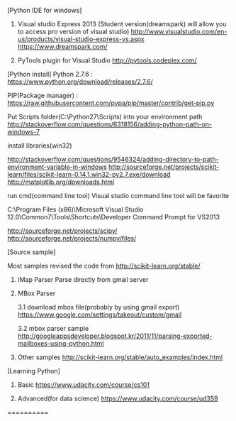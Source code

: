 [Python IDE for windows]
1. Visual studio Express 2013 (Student version(dreamspark) will allow you to access pro version of visual studio)
http://www.visualstudio.com/en-us/products/visual-studio-express-vs.aspx
https://www.dreamspark.com/

2. PyTools plugin for Visual Studio
http://pytools.codeplex.com/ 

[Python install]
Python 2.7.6 : https://www.python.org/download/releases/2.7.6/

PIP(Package manager) : https://raw.githubusercontent.com/pypa/pip/master/contrib/get-pip.py

Put Scripts folder(C:\Python27\Scripts) into your environment path
http://stackoverflow.com/questions/6318156/adding-python-path-on-windows-7

install libraries(win32)

http://stackoverflow.com/questions/9546324/adding-directory-to-path-environment-variable-in-windows
http://sourceforge.net/projects/scikit-learn/files/scikit-learn-0.14.1.win32-py2.7.exe/download
http://matplotlib.org/downloads.html

run cmd(command line tool)
Visual studio command line tool will be favorite

C:\Program Files (x86)\Microsoft Visual Studio 12.0\Common7\Tools\Shortcuts\Developer Command Prompt for VS2013

http://sourceforge.net/projects/scipy/
http://sourceforge.net/projects/numpy/files/

[Source sample]

Most samples revised the code from 
http://scikit-learn.org/stable/

1. IMap Parser
	Parse directly from gmail server

2. MBox Parser
	
	3.1 download mbox file(probably by using gmail export)
		https://www.google.com/settings/takeout/custom/gmail 

	3.2 mbox parser sample
		http://googleappsdeveloper.blogspot.kr/2011/11/parsing-exported-mailboxes-using-python.html


5. Other samples
	http://scikit-learn.org/stable/auto_examples/index.html


[Learning Python]
1. Basic
	https://www.udacity.com/course/cs101

2. Advanced(for data science)
	https://www.udacity.com/course/ud359

==========
